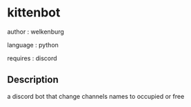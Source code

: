 # kittenbot

author : welkenburg

language : python

requires : discord

## Description
a discord bot that change channels names to occupied or free

